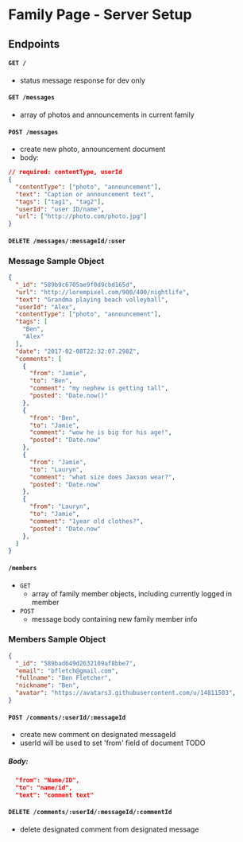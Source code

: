 # Family Page - Server Setup

## Endpoints

#### `GET /`
- status message response for dev only

#### `GET /messages`
- array of photos and announcements in current family

#### `POST /messages`
- create new photo, announcement document
- body:

```json
// required: contentType, userId
{
  "contentType": ["photo", "announcement"],
  "text": "Caption or announcement text",
  "tags": ["tag1", "tag2"],
  "userId": "user ID/name",
  "url": ["http://photo.com/photo.jpg"]
}
```

#### `DELETE /messages/:messageId/:user`

### Message Sample Object
```json
{
  "_id": "589b9c6705ae9f0d9cbd165d",
  "url": "http://lorempixel.com/900/400/nightlife",
  "text": "Grandma playing beach volleyball",
  "userId": "Alex",
  "contentType": ["photo", "announcement"],
  "tags": [
    "Ben",
    "Alex"
  ],
  "date": "2017-02-08T22:32:07.298Z",
  "comments": [
    {
      "from": "Jamie",
      "to": "Ben",
      "comment": "my nephew is getting tall",
      "posted": "Date.now()"
    },
    {
      "from": "Ben",
      "to": "Jamie",
      "comment": "wow he is big for his age!",
      "posted": "Date.now"
    },
    {
      "from": "Jamie",
      "to": "Lauryn",
      "comment": "what size does Jaxson wear?",
      "posted": "Date.now"
    },
    {
      "from": "Lauryn",
      "to": "Jamie",
      "comment": "1year old clothes?",
      "posted": "Date.now"
    },
  ]
}


```

#### `/members`
- `GET`
  - array of family member objects, including currently logged in member
- `POST`
  - message body containing new family member info

### Members Sample Object
```json
{
  "_id": "589bad649d2632109af8bbe7",
  "email": "bfletch@gmail.com",
  "fullname": "Ben Fletcher",
  "nickname": "Ben",
  "avatar": "https://avatars3.githubusercontent.com/u/14811503",
}
```

#### `POST /comments/:userId/:messageId`
- create new comment on designated messageId
- userId will be used to set 'from' field of document TODO
##### Body:

```json
  "from": "Name/ID",
  "to": "name/id",
  "text": "comment text"
```

#### `DELETE /comments/:userId/:messageId/:commentId`
- delete designated comment from designated message
